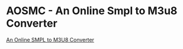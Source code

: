 # AOSMC - An Online Smpl to M3u8 Converter
[An Online SMPL to M3U8 Converter](https://2p31-1.github.io/AOSMC)
